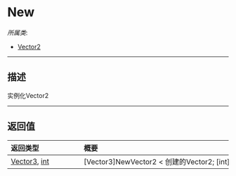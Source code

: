 # New

*所属类*:
* [Vector2](/Api/DataType/Vector2.md)
------------------------------------------------------------------------------------------
## 描述

实例化Vector2


------------------------------------------------------------------------------------------
## 返回值

|<div style="width:150px">返回类型</div>|<div style="width:520px">概要</div>|
|:---|:---|
|[Vector3](/Api/DataType/Vector3.md), [int](/Api/DataType/Number.md)|[Vector3]NewVector2 < 创建的Vector2; [int]测试|
